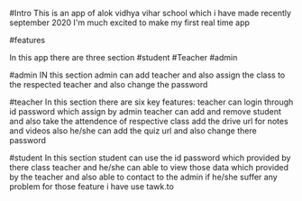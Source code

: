 #Intro
This is an app of alok vidhya vihar school which i have made recently september 2020
I'm much excited to make my first real time app 

#features 

In this app there are three section 
#student
#Teacher
#admin

#admin 
IN this section admin can add teacher and also assign the class to the respected teacher and also 
change the password

#teacher
In this section there are six key features:
teacher can login through id password which assign by  admin 
teacher can add and remove student
and also take the attendence of respective class
add the drive url for notes and videos
also he/she can add the quiz url
and also change there password

#student 
In this section student can use the id password which provided by there class teacher
and he/she can able to view those data which provided by the teacher 
and also able to contact to the admin if he/she suffer any problem for those feature i have
use tawk.to 




